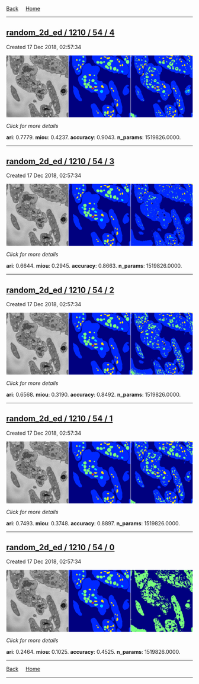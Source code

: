 
[Back](..)&nbsp;&nbsp;&nbsp;&nbsp;&nbsp;[Home](https://leapmanlab.github.io/snapshots)

---

<div class="summary"><a href="4"><h2>random_2d_ed / 1210 / 54 / 4</h2></a><p>Created 17 Dec 2018, 02:57:34
</p><a href="4"><img src="4/media/summary.png" align="center"></a><p>
<i>Click for more details</i>
</p></div>

**ari**: 0.7779. **miou**: 0.4237. **accuracy**: 0.9043. **n_params**: 1519826.0000. 

---

<div class="summary"><a href="3"><h2>random_2d_ed / 1210 / 54 / 3</h2></a><p>Created 17 Dec 2018, 02:57:34
</p><a href="3"><img src="3/media/summary.png" align="center"></a><p>
<i>Click for more details</i>
</p></div>

**ari**: 0.6644. **miou**: 0.2945. **accuracy**: 0.8663. **n_params**: 1519826.0000. 

---

<div class="summary"><a href="2"><h2>random_2d_ed / 1210 / 54 / 2</h2></a><p>Created 17 Dec 2018, 02:57:34
</p><a href="2"><img src="2/media/summary.png" align="center"></a><p>
<i>Click for more details</i>
</p></div>

**ari**: 0.6568. **miou**: 0.3190. **accuracy**: 0.8492. **n_params**: 1519826.0000. 

---

<div class="summary"><a href="1"><h2>random_2d_ed / 1210 / 54 / 1</h2></a><p>Created 17 Dec 2018, 02:57:34
</p><a href="1"><img src="1/media/summary.png" align="center"></a><p>
<i>Click for more details</i>
</p></div>

**ari**: 0.7493. **miou**: 0.3748. **accuracy**: 0.8897. **n_params**: 1519826.0000. 

---

<div class="summary"><a href="0"><h2>random_2d_ed / 1210 / 54 / 0</h2></a><p>Created 17 Dec 2018, 02:57:34
</p><a href="0"><img src="0/media/summary.png" align="center"></a><p>
<i>Click for more details</i>
</p></div>

**ari**: 0.2464. **miou**: 0.1025. **accuracy**: 0.4525. **n_params**: 1519826.0000. 

---

[Back](..)&nbsp;&nbsp;&nbsp;&nbsp;&nbsp;[Home](https://leapmanlab.github.io/snapshots)

---